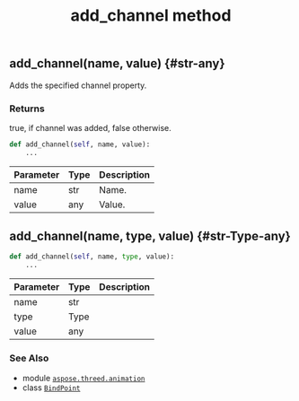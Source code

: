 ﻿---
title: add_channel method
second_title: Aspose.3D for Python via .NET API References
description: 
type: docs
weight: 20
url: /python-net/aspose.threed.animation/bindpoint/add_channel/
is_root: false
---

## add_channel(name, value) {#str-any}

Adds the specified channel property.


### Returns 


true, if channel was added, false otherwise.


```python
def add_channel(self, name, value):
    ...
```


| Parameter | Type | Description |
| :- | :- | :- |
| name | str | Name. |
| value | any | Value. |


## add_channel(name, type, value) {#str-Type-any}





```python
def add_channel(self, name, type, value):
    ...
```


| Parameter | Type | Description |
| :- | :- | :- |
| name | str |  |
| type | Type |  |
| value | any |  |



### See Also
* module [`aspose.threed.animation`](../../)
* class [`BindPoint`](/3d/python-net/aspose.threed.animation/bindpoint)
